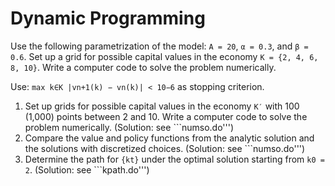 # Dynamic Programming

Use the following parametrization of the model: ```A = 20```, ```α = 0.3```, and ```β = 0.6```.
Set up a grid for possible capital values in the economy ```K = {2, 4, 6, 8, 10}```. 
Write a computer code to solve the problem numerically. 

Use: ```max k∈K |vn+1(k) − vn(k)| < 10−6``` as stopping criterion.

1. Set up grids for possible capital values in the economy ``K′`` with 100 (1,000) points between 2 and 10. Write a computer code to solve the problem numerically. (Solution: see ```numso.do''')
2. Compare the value and policy functions from the analytic solution and the solutions with discretized choices. (Solution: see ```numso.do''')
3. Determine the path for ``{kt}`` under the optimal solution starting from ``k0 = 2``. (Solution: see ```kpath.do''')
